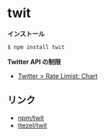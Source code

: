 twit
====

__インストール__

```bash
$ npm install twit
```


__Twitter API の制限__

- [Twitter > Rate Limist: Chart](https://dev.twitter.com/rest/public/rate-limits)


リンク
------

- [npm/twit](https://www.npmjs.com/package/twit)
- [ttezel/twit](https://github.com/ttezel/twit)
